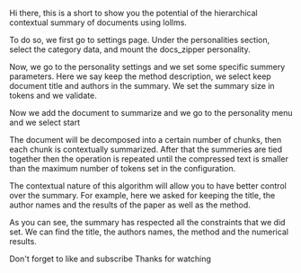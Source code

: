 Hi there, this is a short to show you the potential of the hierarchical contextual summary of documents using lollms.

To do so, we first go to settings page. Under the personalities section, select the category data, and mount the docs_zipper personality.

Now, we go to the personality settings and we set some specific summery parameters. Here we say keep the method description, we select keep document title and authors in the summary. We set the summary size in tokens and we validate.

Now we add the document to summarize and we go to the personality menu and we select start

The document will be decomposed into a certain number of chunks, then each chunk is contextually summarized. After that the summeries are tied together then the operation is repeated until the compressed text is smaller than the maximum number of tokens set in the configuration.

The contextual nature of this algorithm will allow you to have better control over the summary. For example, here we asked for keeping the title, the author names and the results of the paper as well as the method.

As you can see, the summary has respected all the constraints that we did set. We can find the title, the authors names, the method and the numerical results.

Don't forget to like and subscribe
Thanks for watching
